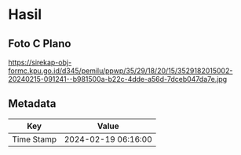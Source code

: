 # Hasil

## Foto C Plano

https://sirekap-obj-formc.kpu.go.id/d345/pemilu/ppwp/35/29/18/20/15/3529182015002-20240215-091241--b981500a-b22c-4dde-a56d-7dceb047da7e.jpg


## Metadata

| Key        | Value               |
| ---------- | ------------------- |
| Time Stamp | 2024-02-19 06:16:00 |



